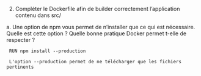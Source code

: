 2. Compléter le Dockerfile afin de builder correctement l’application contenu dans src/

  a. Une option de npm vous permet de n’installer que ce qui est nécessaire.
     Quelle est cette option ? Quelle bonne pratique Docker permet t-elle de
     respecter ?
     
     RUN npm install --production
     
     L'option --production permet de ne télécharger que les fichiers pertinents
